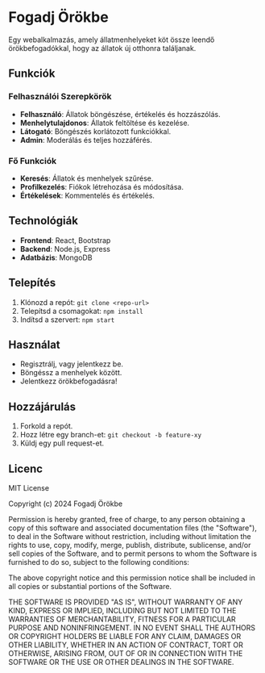 # Fogadj Örökbe

Egy webalkalmazás, amely állatmenhelyeket köt össze leendő örökbefogadókkal, hogy az állatok új otthonra találjanak.

## Funkciók

### Felhasználói Szerepkörök
- **Felhasználó**: Állatok böngészése, értékelés és hozzászólás.
- **Menhelytulajdonos**: Állatok feltöltése és kezelése.
- **Látogató**: Böngészés korlátozott funkciókkal.
- **Admin**: Moderálás és teljes hozzáférés.

### Fő Funkciók
- **Keresés**: Állatok és menhelyek szűrése.
- **Profilkezelés**: Fiókok létrehozása és módosítása.
- **Értékelések**: Kommentelés és értékelés.

## Technológiák
- **Frontend**: React, Bootstrap
- **Backend**: Node.js, Express
- **Adatbázis**: MongoDB

## Telepítés
1. Klónozd a repót: `git clone <repo-url>`
2. Telepítsd a csomagokat: `npm install`
3. Indítsd a szervert: `npm start`

## Használat
- Regisztrálj, vagy jelentkezz be.
- Böngéssz a menhelyek között.
- Jelentkezz örökbefogadásra!

## Hozzájárulás
1. Forkold a repót.
2. Hozz létre egy branch-et: `git checkout -b feature-xy`
3. Küldj egy pull request-et.

## Licenc
MIT License

Copyright (c) 2024 Fogadj Örökbe

Permission is hereby granted, free of charge, to any person obtaining a copy
of this software and associated documentation files (the "Software"), to deal
in the Software without restriction, including without limitation the rights
to use, copy, modify, merge, publish, distribute, sublicense, and/or sell
copies of the Software, and to permit persons to whom the Software is
furnished to do so, subject to the following conditions:

The above copyright notice and this permission notice shall be included in all
copies or substantial portions of the Software.

THE SOFTWARE IS PROVIDED "AS IS", WITHOUT WARRANTY OF ANY KIND, EXPRESS OR
IMPLIED, INCLUDING BUT NOT LIMITED TO THE WARRANTIES OF MERCHANTABILITY,
FITNESS FOR A PARTICULAR PURPOSE AND NONINFRINGEMENT. IN NO EVENT SHALL THE
AUTHORS OR COPYRIGHT HOLDERS BE LIABLE FOR ANY CLAIM, DAMAGES OR OTHER
LIABILITY, WHETHER IN AN ACTION OF CONTRACT, TORT OR OTHERWISE, ARISING FROM,
OUT OF OR IN CONNECTION WITH THE SOFTWARE OR THE USE OR OTHER DEALINGS IN THE
SOFTWARE.
